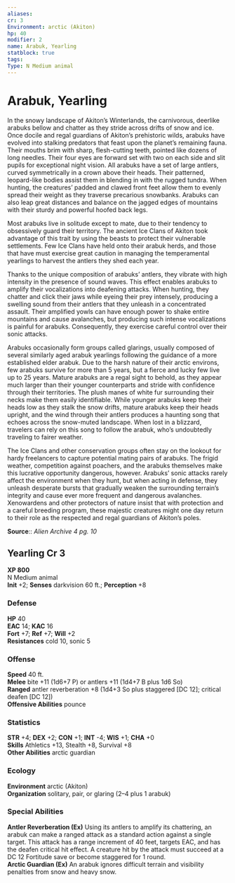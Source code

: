 ```yaml
---
aliases: 
cr: 3
Environment: arctic (Akiton)  
hp: 40
modifier: 2
name: Arabuk, Yearling
statblock: true
tags: 
Type: N Medium animal  
---
```


# Arabuk, Yearling

In the snowy landscape of Akiton’s Winterlands, the carnivorous, deerlike arabuks bellow and chatter as they stride across drifts of snow and ice. Once docile and regal guardians of Akiton’s prehistoric wilds, arabuks have evolved into stalking predators that feast upon the planet’s remaining fauna. Their mouths brim with sharp, flesh-cutting teeth, pointed like dozens of long needles. Their four eyes are forward set with two on each side and slit pupils for exceptional night vision. All arabuks have a set of large antlers, curved symmetrically in a crown above their heads. Their patterned, leopard-like bodies assist them in blending in with the rugged tundra. When hunting, the creatures’ padded and clawed front feet allow them to evenly spread their weight as they traverse precarious snowbanks. Arabuks can also leap great distances and balance on the jagged edges of mountains with their sturdy and powerful hoofed back legs.

Most arabuks live in solitude except to mate, due to their tendency to obsessively guard their territory. The ancient Ice Clans of Akiton took advantage of this trait by using the beasts to protect their vulnerable settlements. Few Ice Clans have held onto their arabuk herds, and those that have must exercise great caution in managing the temperamental yearlings to harvest the antlers they shed each year.

Thanks to the unique composition of arabuks’ antlers, they vibrate with high intensity in the presence of sound waves. This effect enables arabuks to amplify their vocalizations into deafening attacks. When hunting, they chatter and click their jaws while eyeing their prey intensely, producing a swelling sound from their antlers that they unleash in a concentrated assault. Their amplified yowls can have enough power to shake entire mountains and cause avalanches, but producing such intense vocalizations is painful for arabuks. Consequently, they exercise careful control over their sonic attacks.

Arabuks occasionally form groups called glarings, usually composed of several similarly aged arabuk yearlings following the guidance of a more established elder arabuk. Due to the harsh nature of their arctic environs, few arabuks survive for more than 5 years, but a fierce and lucky few live up to 25 years. Mature arabuks are a regal sight to behold, as they appear much larger than their younger counterparts and stride with confidence through their territories. The plush manes of white fur surrounding their necks make them easily identifiable. While younger arabuks keep their heads low as they stalk the snow drifts, mature arabuks keep their heads upright, and the wind through their antlers produces a haunting song that echoes across the snow-muted landscape. When lost in a blizzard, travelers can rely on this song to follow the arabuk, who’s undoubtedly traveling to fairer weather.

The Ice Clans and other conservation groups often stay on the lookout for hardy freelancers to capture potential mating pairs of arabuks. The frigid weather, competition against poachers, and the arabuks themselves make this lucrative opportunity dangerous, however. Arabuks’ sonic attacks rarely affect the environment when they hunt, but when acting in defense, they unleash desperate bursts that gradually weaken the surrounding terrain’s integrity and cause ever more frequent and dangerous avalanches. Xenowardens and other protectors of nature insist that with protection and a careful breeding program, these majestic creatures might one day return to their role as the respected and regal guardians of Akiton’s poles.

**Source**:: _Alien Archive 4 pg. 10_

## Yearling Cr 3

**XP 800**  
N Medium animal  
**Init** +2; **Senses** darkvision 60 ft.; **Perception** +8  

### Defense

**HP** 40  
**EAC** 14; **KAC** 16  
**Fort** +7; **Ref** +7; **Will** +2  
**Resistances** cold 10, sonic 5  

### Offense

**Speed** 40 ft.  
**Melee** bite +11 (1d6+7 P) or antlers +11 (1d4+7 B plus 1d6 So)  
**Ranged** antler reverberation +8 (1d4+3 So plus staggered \[DC 12\]; critical deafen \[DC 12\])  
**Offensive Abilities** pounce

### Statistics

**STR** +4; **DEX** +2; **CON** +1; **INT** -4; **WIS** +1; **CHA** +0  
**Skills** Athletics +13, Stealth +8, Survival +8  
**Other Abilities** arctic guardian

### Ecology

**Environment** arctic (Akiton)  
**Organization** solitary, pair, or glaring (2–4 plus 1 arabuk)

### Special Abilities

**Antler Reverberation (Ex)** Using its antlers to amplify its chattering, an arabuk can make a ranged attack as a standard action against a single target. This attack has a range increment of 40 feet, targets EAC, and has the deafen critical hit effect. A creature hit by the attack must succeed at a DC 12 Fortitude save or become staggered for 1 round.  
**Arctic Guardian (Ex)** An arabuk ignores difficult terrain and visibility penalties from snow and heavy snow.
